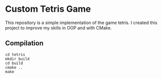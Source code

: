 # Custom Tetris Game

This repository is a simple implementation of the game tetris. I created this project to improve my skills in OOP and with CMake.

## Compilation

```
cd tetris
mkdir build
cd build
cmake ..
make
```
